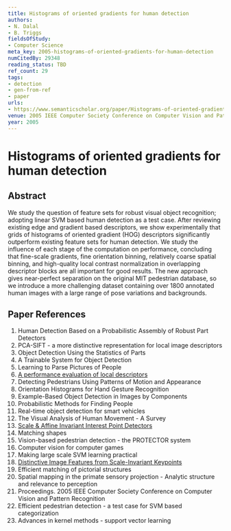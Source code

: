 ```yaml
---
title: Histograms of oriented gradients for human detection
authors:
- N. Dalal
- B. Triggs
fieldsOfStudy:
- Computer Science
meta_key: 2005-histograms-of-oriented-gradients-for-human-detection
numCitedBy: 29348
reading_status: TBD
ref_count: 29
tags:
- detection
- gen-from-ref
- paper
urls:
- https://www.semanticscholar.org/paper/Histograms-of-oriented-gradients-for-human-Dalal-Triggs/cec734d7097ab6b1e60d95228ffd64248eb89d66?sort=total-citations
venue: 2005 IEEE Computer Society Conference on Computer Vision and Pattern Recognition (CVPR'05)
year: 2005
---
```


# Histograms of oriented gradients for human detection

## Abstract

We study the question of feature sets for robust visual object recognition; adopting linear SVM based human detection as a test case. After reviewing existing edge and gradient based descriptors, we show experimentally that grids of histograms of oriented gradient (HOG) descriptors significantly outperform existing feature sets for human detection. We study the influence of each stage of the computation on performance, concluding that fine-scale gradients, fine orientation binning, relatively coarse spatial binning, and high-quality local contrast normalization in overlapping descriptor blocks are all important for good results. The new approach gives near-perfect separation on the original MIT pedestrian database, so we introduce a more challenging dataset containing over 1800 annotated human images with a large range of pose variations and backgrounds.

## Paper References

1. Human Detection Based on a Probabilistic Assembly of Robust Part Detectors
2. PCA-SIFT - a more distinctive representation for local image descriptors
3. Object Detection Using the Statistics of Parts
4. A Trainable System for Object Detection
5. Learning to Parse Pictures of People
6. [A performance evaluation of local descriptors](2005-a-performance-evaluation-of-local-descriptors)
7. Detecting Pedestrians Using Patterns of Motion and Appearance
8. Orientation Histograms for Hand Gesture Recognition
9. Example-Based Object Detection in Images by Components
10. Probabilistic Methods for Finding People
11. Real-time object detection for smart vehicles
12. The Visual Analysis of Human Movement - A Survey
13. [Scale & Affine Invariant Interest Point Detectors](2004-scale-affine-invariant-interest-point-detectors)
14. Matching shapes
15. Vision-based pedestrian detection - the PROTECTOR system
16. Computer vision for computer games
17. Making large scale SVM learning practical
18. [Distinctive Image Features from Scale-Invariant Keypoints](2004-distinctive-image-features-from-scale-invariant-keypoints)
19. Efficient matching of pictorial structures
20. Spatial mapping in the primate sensory projection - Analytic structure and relevance to perception
21. Proceedings. 2005 IEEE Computer Society Conference on Computer Vision and Pattern Recognition
22. Efficient pedestrian detection - a test case for SVM based categorization
23. Advances in kernel methods - support vector learning
